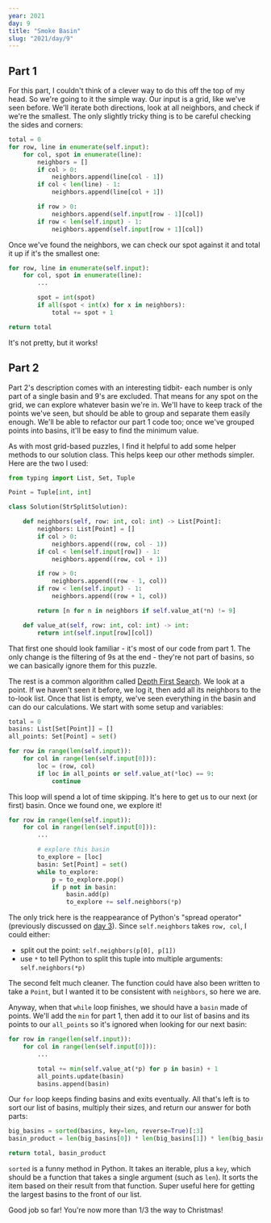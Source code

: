 ```yaml
---
year: 2021
day: 9
title: "Smoke Basin"
slug: "2021/day/9"
---
```


## Part 1

For this part, I couldn't think of a clever way to do this off the top of my head. So we're going to it the simple way. Our input is a grid, like we've seen before. We'll iterate both directions, look at all neighbors, and check if we're the smallest. The only slightly tricky thing is to be careful checking the sides and corners:

```py
total = 0
for row, line in enumerate(self.input):
    for col, spot in enumerate(line):
        neighbors = []
        if col > 0:
            neighbors.append(line[col - 1])
        if col < len(line) - 1:
            neighbors.append(line[col + 1])

        if row > 0:
            neighbors.append(self.input[row - 1][col])
        if row < len(self.input) - 1:
            neighbors.append(self.input[row + 1][col])
```

Once we've found the neighbors, we can check our spot against it and total it up if it's the smallest one:

```py
for row, line in enumerate(self.input):
    for col, spot in enumerate(line):
        ...

        spot = int(spot)
        if all(spot < int(x) for x in neighbors):
            total += spot + 1

return total
```

It's not pretty, but it works!

## Part 2

Part 2's description comes with an interesting tidbit- each number is only part of a single basin and 9's are excluded. That means for any spot on the grid, we can explore whatever basin we're in. We'll have to keep track of the points we've seen, but should be able to group and separate them easily enough. We'll be able to refactor our part 1 code too; once we've grouped points into basins, it'll be easy to find the minimum value.

As with most grid-based puzzles, I find it helpful to add some helper methods to our solution class. This helps keep our other methods simpler. Here are the two I used:

```py
from typing import List, Set, Tuple

Point = Tuple[int, int]

class Solution(StrSplitSolution):

    def neighbors(self, row: int, col: int) -> List[Point]:
        neighbors: List[Point] = []
        if col > 0:
            neighbors.append((row, col - 1))
        if col < len(self.input[row]) - 1:
            neighbors.append((row, col + 1))

        if row > 0:
            neighbors.append((row - 1, col))
        if row < len(self.input) - 1:
            neighbors.append((row + 1, col))

        return [n for n in neighbors if self.value_at(*n) != 9]

    def value_at(self, row: int, col: int) -> int:
        return int(self.input[row][col])
```

That first one should look familiar - it's most of our code from part 1. The only change is the filtering of 9s at the end - they're not part of basins, so we can basically ignore them for this puzzle.

The rest is a common algorithm called [Depth First Search](https://en.wikipedia.org/wiki/Depth-first_search). We look at a point. If we haven't seen it before, we log it, then add all its neighbors to the to-look list. Once that list is empty, we've seen everything in the basin and can do our calculations. We start with some setup and variables:

```py
total = 0
basins: List[Set[Point]] = []
all_points: Set[Point] = set()

for row in range(len(self.input)):
    for col in range(len(self.input[0])):
        loc = (row, col)
        if loc in all_points or self.value_at(*loc) == 9:
            continue
```

This loop will spend a lot of time skipping. It's here to get us to our next (or first) basin. Once we found one, we explore it!

```py
for row in range(len(self.input)):
    for col in range(len(self.input[0])):
        ...

        # explore this basin
        to_explore = [loc]
        basin: Set[Point] = set()
        while to_explore:
            p = to_explore.pop()
            if p not in basin:
                basin.add(p)
                to_explore += self.neighbors(*p)
```

The only trick here is the reappearance of Python's "spread operator" (previously discussed on [day 3](https://github.com/xavdid/advent-of-code/tree/main/solutions/2021/day_03)). Since `self.neighbors` takes `row, col`, I could either:

- split out the point: `self.neighbors(p[0], p[1])`
- use `*` to tell Python to split this tuple into multiple arguments: `self.neighbors(*p)`

The second felt much cleaner. The function could have also been written to take a `Point`, but I wanted it to be consistent with `neighbors`, so here we are.

Anyway, when that `while` loop finishes, we should have a `basin` made of points. We'll add the `min` for part 1, then add it to our list of basins and its points to our `all_points` so it's ignored when looking for our next basin:

```py
for row in range(len(self.input)):
    for col in range(len(self.input[0])):
        ...

        total += min(self.value_at(*p) for p in basin) + 1
        all_points.update(basin)
        basins.append(basin)
```

Our `for` loop keeps finding basins and exits eventually. All that's left is to sort our list of basins, multiply their sizes, and return our answer for both parts:

```py
big_basins = sorted(basins, key=len, reverse=True)[:3]
basin_product = len(big_basins[0]) * len(big_basins[1]) * len(big_basins[2])

return total, basin_product
```

`sorted` is a funny method in Python. It takes an iterable, plus a `key`, which should be a function that takes a single argument (such as `len`). It sorts the item based on their result from that function. Super useful here for getting the largest basins to the front of our list.

Good job so far! You're now more than 1/3 the way to Christmas!
